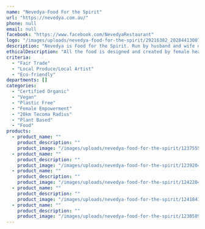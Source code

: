 ```yaml
---
name: "Nevedya-Food For the Spirit"
url: "https://nevedya.com.au/"
phone: null
email: null
facebook: "https://www.facebook.com/NevedyaRestaurant"
logo: "/images/uploads/nevedya-food-for-the-spirit/29216382_2028441300703711_4327857498422771712_o.jpg"
description: "Nevedya is Food for the Spirit. Run by husband and wife duo Daniel Rigos and Shakti Iyer, it is an experience to bring you back to your true self. The food is a cleansing experience of reconnecting to nourishment at its untainted roots.\r\n\r\n\r\nThe space of Nevedya is a full spectrum sensory experience. There are beautiful smells to greet you, specially curated music, with art and beauty all around.\r\n\r\nThe interior is designed by head chef Shakti Iyer and wood artist Yanni Rigos. There are a variety of different and unique seating experiences from the Arabic style comfy floor seating booths, to the magnificent Californian redwood communal table, to the dog friendly outdoor heated deck set amongst our beautiful permaculture garden.\r\n\r\nWe are located in the magnificent Dandenong Ranges just under an hour from Melbourne. Spectacular nature abounds with cool rainforest walks, quaint towns and alternative vibes."
ethicalDescription: "All the food is designed and created by female head chef Shakti Iyer with intention to nurture, transform and heal.\r\n\r\nWe serve vegetarian world cuisine with flavours from India, Asia, the Middle East, Europe and beyond. Our ingredients are ethical, organic, seasonal and showcase produce from local farms and growers.\r\nCoffee is fair-trade and organic and brewed locally in Warburton by Silva Coffee.\r\n\r\nFor milks we use only high quality organic Bonsoy, and Pure Harvest coconut and almond milk. And for cow milk we use the amazing ethical milk from How Now Dairy where cows and calves are treated with respect and kindness."
criteria:
  - "Fair Trade"
  - "Local Produce/Local Artist"
  - "Eco-friendly"
departments: []
categories:
  - "Certified Organic"
  - "Vegan"
  - "Plastic Free"
  - "Female Empowerment"
  - "20km Tecoma Radius"
  - "Plant Based"
  - "Food"
products:
  - product_name: ""
    product_description: ""
    product_image: "/images/uploads/nevedya-food-for-the-spirit/123755502_2757696154444885_2820594460664789822_o.jpg"
  - product_name: ""
    product_description: ""
    product_image: "/images/uploads/nevedya-food-for-the-spirit/123920459_2759611150920052_7445914832876336594_o.jpg"
  - product_name: ""
    product_description: ""
    product_image: "/images/uploads/nevedya-food-for-the-spirit/124220425_2761122550768912_5877890521086560332_o.jpg"
  - product_name: ""
    product_description: ""
    product_image: "/images/uploads/nevedya-food-for-the-spirit/124184133_2760204014194099_2953138400089566453_o.jpg"
  - product_name: ""
    product_description: ""
    product_image: "/images/uploads/nevedya-food-for-the-spirit/123858967_2758682524346248_7563456145963193016_o.jpg"
---
```

